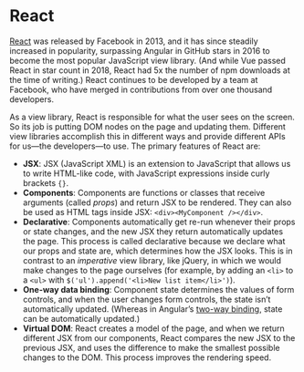 # React

[React](https://reactjs.org/) was released by Facebook in 2013, and it has since steadily increased in popularity, surpassing Angular in GitHub stars in 2016 to become the most popular JavaScript view library. (And while Vue passed React in star count in 2018, React had 5x the number of npm downloads at the time of writing.) React continues to be developed by a team at Facebook, who have merged in contributions from over one thousand developers.

As a view library, React is responsible for what the user sees on the screen. So its job is putting DOM nodes on the page and updating them. Different view libraries accomplish this in different ways and provide different APIs for us—the developers—to use. The primary features of React are:

- **JSX**: JSX (JavaScript XML) is an extension to JavaScript that allows us to write HTML-like code, with JavaScript expressions inside curly brackets `{}`.
- **Components**: Components are functions or classes that receive arguments (called *props*) and return JSX to be rendered. They can also be used as HTML tags inside JSX: `<div><MyComponent /></div>`.
- **Declarative**: Components automatically get re-run whenever their props or state changes, and the new JSX they return automatically updates the page. This process is called declarative because we declare what our props and state are, which determines how the JSX looks. This is in contrast to an *imperative* view library, like jQuery, in which we would make changes to the page ourselves (for example, by adding an `<li>` to a `<ul>` with `$('ul').append('<li>New list item</li>')`).
- **One-way data binding**: Component state determines the values of form controls, and when the user changes form controls, the state isn’t automatically updated. (Whereas in Angular’s [two-way binding](https://angular.io/guide/two-way-binding#adding-two-way-data-binding), state can be automatically updated.)
- **Virtual DOM**: React creates a model of the page, and when we return different JSX from our components, React compares the new JSX to the previous JSX, and uses the difference to make the smallest possible changes to the DOM. This process improves the rendering speed.

